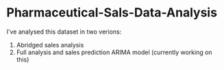 # Pharmaceutical-Sals-Data-Analysis

I've analysed this dataset in two verions:

1. Abridged sales analysis
2. Full analysis and sales prediction ARIMA model (currently working on this)
